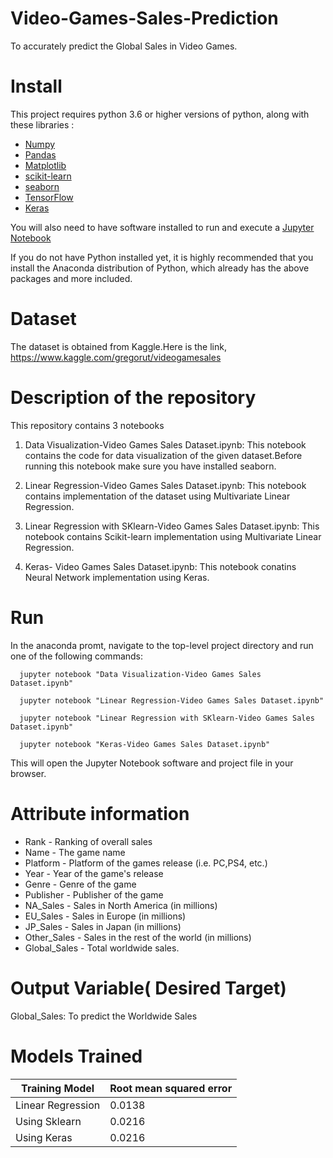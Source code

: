 # Video-Games-Sales-Prediction 
   To accurately predict the Global Sales in Video Games.
   
# Install
This project requires python 3.6 or higher versions of python, along with these libraries :
* [Numpy](https://www.numpy.org)
* [Pandas](https://pandas.pydata.org)
* [Matplotlib](https://matplotlib.org)
* [scikit-learn](https://scikit-learn.or/stable/)
* [seaborn](https://seaborn.pydata.org/installing.html)
* [TensorFlow](https://www.tensorflow.org/install)
* [Keras](https://keras.io/#installation)

You will also need to have software installed to run and execute a [Jupyter Notebook](https://jupyter.org/)

If you do not have Python installed yet, it is highly recommended that you install the Anaconda distribution of Python, which already has 
the above packages and more included.

# Dataset
   The dataset is obtained from Kaggle.Here is the link,
   https://www.kaggle.com/gregorut/videogamesales
   
# Description of the repository
This repository contains 3 notebooks
  1. Data Visualization-Video Games Sales Dataset.ipynb:
      This notebook contains the code for data visualization of the given dataset.Before running this notebook make sure you have      installed seaborn.
      
  2. Linear Regression-Video Games Sales Dataset.ipynb: 
      This notebook contains implementation of the dataset using Multivariate Linear Regression.
      
  3. Linear Regression with SKlearn-Video Games Sales Dataset.ipynb:
      This notebook contains Scikit-learn implementation using Multivariate Linear Regression.
      
  4. Keras- Video Games Sales Dataset.ipynb:
      This notebook conatins Neural Network implementation using Keras. 

# Run
In the anaconda promt, navigate to the top-level project directory and run one of the following commands:

      jupyter notebook "Data Visualization-Video Games Sales Dataset.ipynb"
      
      jupyter notebook "Linear Regression-Video Games Sales Dataset.ipynb"
      
      jupyter notebook "Linear Regression with SKlearn-Video Games Sales Dataset.ipynb"
      
      jupyter notebook "Keras-Video Games Sales Dataset.ipynb"
      
This will open the Jupyter Notebook software and project file in your browser.

# Attribute information

* Rank - Ranking of overall sales
* Name - The game name
* Platform - Platform of the games release (i.e. PC,PS4, etc.)
* Year - Year of the game's release
* Genre - Genre of the game
* Publisher - Publisher of the game
* NA_Sales - Sales in North America (in millions)
* EU_Sales - Sales in Europe (in millions)
* JP_Sales - Sales in Japan (in millions)
* Other_Sales - Sales in the rest of the world (in millions)
* Global_Sales - Total worldwide sales.

# Output Variable( Desired Target)
  Global_Sales: To predict the Worldwide Sales
  
# Models Trained 
  | Training Model  | Root mean squared error |
  | ----------------| ------------------------|
  | Linear Regression | 0.0138  |
  | Using Sklearn     | 0.0216  |
  | Using Keras       | 0.0216  |
